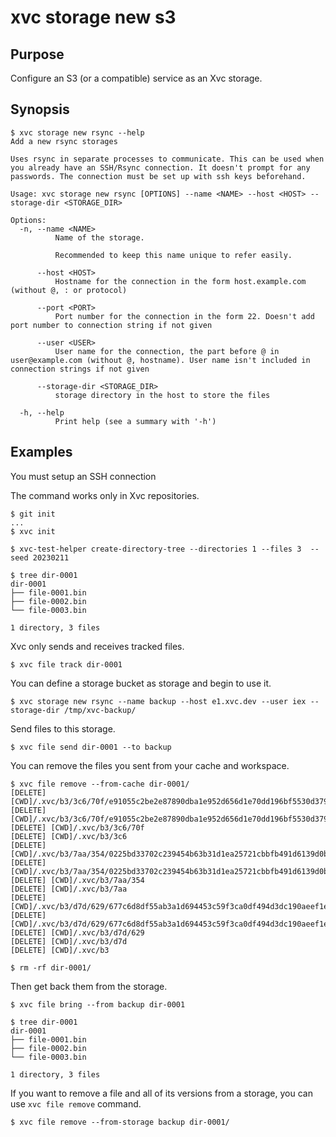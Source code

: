# xvc storage new s3

## Purpose

Configure an S3 (or a compatible) service as an Xvc storage.

## Synopsis

```console
$ xvc storage new rsync --help
Add a new rsync storages

Uses rsync in separate processes to communicate. This can be used when you already have an SSH/Rsync connection. It doesn't prompt for any passwords. The connection must be set up with ssh keys beforehand.

Usage: xvc storage new rsync [OPTIONS] --name <NAME> --host <HOST> --storage-dir <STORAGE_DIR>

Options:
  -n, --name <NAME>
          Name of the storage.
          
          Recommended to keep this name unique to refer easily.

      --host <HOST>
          Hostname for the connection in the form host.example.com  (without @, : or protocol)

      --port <PORT>
          Port number for the connection in the form 22. Doesn't add port number to connection string if not given

      --user <USER>
          User name for the connection, the part before @ in user@example.com (without @, hostname). User name isn't included in connection strings if not given

      --storage-dir <STORAGE_DIR>
          storage directory in the host to store the files

  -h, --help
          Print help (see a summary with '-h')

```

## Examples

You must setup an SSH connection

The command works only in Xvc repositories.

```console
$ git init
...
$ xvc init

$ xvc-test-helper create-directory-tree --directories 1 --files 3  --seed 20230211

$ tree dir-0001
dir-0001
├── file-0001.bin
├── file-0002.bin
└── file-0003.bin

1 directory, 3 files

```

Xvc only sends and receives tracked files.

```console
$ xvc file track dir-0001
```

You can define a storage bucket as storage and begin to use it.

```console
$ xvc storage new rsync --name backup --host e1.xvc.dev --user iex --storage-dir /tmp/xvc-backup/

```

Send files to this storage.

```console
$ xvc file send dir-0001 --to backup

```

You can remove the files you sent from your cache and workspace.

```console
$ xvc file remove --from-cache dir-0001/
[DELETE] [CWD]/.xvc/b3/3c6/70f/e91055c2be2e87890dba1e952d656d1e70dd196bf5530d379243c6e4aa/0.bin
[DELETE] [CWD]/.xvc/b3/3c6/70f/e91055c2be2e87890dba1e952d656d1e70dd196bf5530d379243c6e4aa
[DELETE] [CWD]/.xvc/b3/3c6/70f
[DELETE] [CWD]/.xvc/b3/3c6
[DELETE] [CWD]/.xvc/b3/7aa/354/0225bd33702c239454b63b31d1ea25721cbbfb491d6139d0b85b82d15d/0.bin
[DELETE] [CWD]/.xvc/b3/7aa/354/0225bd33702c239454b63b31d1ea25721cbbfb491d6139d0b85b82d15d
[DELETE] [CWD]/.xvc/b3/7aa/354
[DELETE] [CWD]/.xvc/b3/7aa
[DELETE] [CWD]/.xvc/b3/d7d/629/677c6d8df55ab3a1d694453c59f3ca0df494d3dc190aeef1e00abd96eb/0.bin
[DELETE] [CWD]/.xvc/b3/d7d/629/677c6d8df55ab3a1d694453c59f3ca0df494d3dc190aeef1e00abd96eb
[DELETE] [CWD]/.xvc/b3/d7d/629
[DELETE] [CWD]/.xvc/b3/d7d
[DELETE] [CWD]/.xvc/b3

$ rm -rf dir-0001/
```

Then get back them from the storage.

```console
$ xvc file bring --from backup dir-0001

$ tree dir-0001
dir-0001
├── file-0001.bin
├── file-0002.bin
└── file-0003.bin

1 directory, 3 files

```

If you want to remove a file and all of its versions from a storage, you can use `xvc file remove` command.

```console
$ xvc file remove --from-storage backup dir-0001/

```
